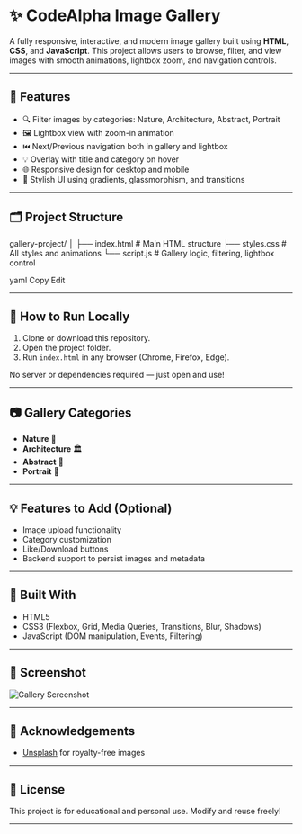 # ✨ CodeAlpha Image Gallery

A fully responsive, interactive, and modern image gallery built using **HTML**, **CSS**, and **JavaScript**. This project allows users to browse, filter, and view images with smooth animations, lightbox zoom, and navigation controls.

---

## 🚀 Features

- 🔍 Filter images by categories: Nature, Architecture, Abstract, Portrait
- 🖼️ Lightbox view with zoom-in animation
- ⏮️ Next/Previous navigation both in gallery and lightbox
- 💡 Overlay with title and category on hover
- 🌐 Responsive design for desktop and mobile
- 🎨 Stylish UI using gradients, glassmorphism, and transitions

---

## 🗂️ Project Structure

gallery-project/
│
├── index.html # Main HTML structure
├── styles.css # All styles and animations
└── script.js # Gallery logic, filtering, lightbox control

yaml
Copy
Edit

---

## 🧪 How to Run Locally

1. Clone or download this repository.
2. Open the project folder.
3. Run `index.html` in any browser (Chrome, Firefox, Edge).

No server or dependencies required — just open and use!

---

## 📷 Gallery Categories

- **Nature** 🌿
- **Architecture** 🏛️
- **Abstract** 🎨
- **Portrait** 👤

---

## 💡 Features to Add (Optional)

- Image upload functionality
- Category customization
- Like/Download buttons
- Backend support to persist images and metadata

---

## 🔧 Built With

- HTML5
- CSS3 (Flexbox, Grid, Media Queries, Transitions, Blur, Shadows)
- JavaScript (DOM manipulation, Events, Filtering)

---

## 📸 Screenshot

![Gallery Screenshot](https://user-images.githubusercontent.com/placeholder/gallery-preview.png)

---

## 🙌 Acknowledgements

- [Unsplash](https://unsplash.com/) for royalty-free images

---

## 📝 License

This project is for educational and personal use. Modify and reuse freely!

---
